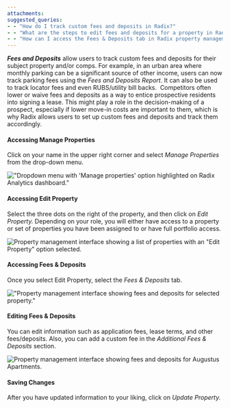 ```yaml
---
attachments: 
suggested_queries:
- - "How do I track custom fees and deposits in Radix?"
- - "What are the steps to edit fees and deposits for a property in Radix?"
- - "How can I access the Fees & Deposits tab in Radix property management?"
---
```

***Fees and Deposits*** allow users to track custom fees and deposits for their subject property and/or comps. For example, in an urban area where monthly parking can be a significant source of other income, users can now track parking fees using the *Fees and Deposits Report*. It can also be used to track locator fees and even RUBS/utility bill backs.  Competitors often lower or waive fees and deposits as a way to entice prospective residents into signing a lease. This might play a role in the decision-making of a prospect, especially if lower move-in costs are important to them, which is why Radix allows users to set up custom fees and deposits and track them accordingly.

#### Accessing Manage Properties

Click on your name in the upper right corner and select *Manage Properties* from the drop-down menu.

!["Dropdown menu with 'Manage properties' option highlighted on Radix Analytics dashboard."](attachments/32947698686861.png)

#### 

#### Accessing Edit Property

Select the three dots on the right of the property, and then click on *Edit Property.* Depending on your role, you will either have access to a property or set of properties you have been assigned to or have full portfolio access.

![Property management interface showing a list of properties with an "Edit Property" option selected.](attachments/28870606138509.png)

#### Accessing Fees & Deposits

Once you select Edit Property, select the *Fees & Deposits* tab.

!["Property management interface showing fees and deposits for selected property."](attachments/28870606142093.png)

#### Editing Fees & Deposits

You can edit information such as application fees, lease terms, and other fees/deposits. Also, you can add a custom fee in the *Additional Fees & Deposits* section.

![Property management interface showing fees and deposits for Augustus Apartments.](attachments/28870583202957.png)

#### Saving Changes

After you have updated information to your liking, click on *Update Property.*
